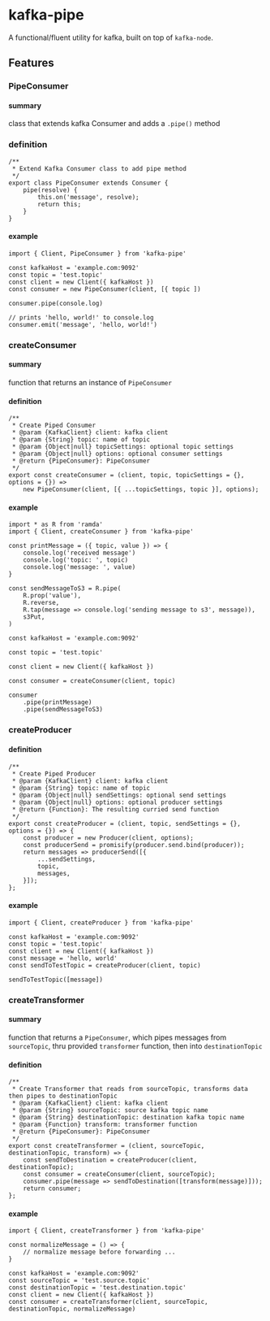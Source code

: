 # kafka-pipe

A functional/fluent utility for kafka, built on top of `kafka-node`.

## Features

### PipeConsumer

#### summary

class that extends kafka Consumer and adds a `.pipe()` method

### definition

```
/**
 * Extend Kafka Consumer class to add pipe method
 */
export class PipeConsumer extends Consumer {
    pipe(resolve) {
        this.on('message', resolve);
        return this;
    }
}
```

#### example

```
import { Client, PipeConsumer } from 'kafka-pipe'

const kafkaHost = 'example.com:9092'
const topic = 'test.topic'
const client = new Client({ kafkaHost })
const consumer = new PipeConsumer(client, [{ topic ])

consumer.pipe(console.log)

// prints 'hello, world!' to console.log
consumer.emit('message', 'hello, world!')

```

### createConsumer

#### summary

function that returns an instance of `PipeConsumer`

#### definition

```
/**
 * Create Piped Consumer
 * @param {KafkaClient} client: kafka client
 * @param {String} topic: name of topic
 * @param {Object|null} topicSettings: optional topic settings
 * @param {Object|null} options: optional consumer settings
 * @return {PipeConsumer}: PipeConsumer
 */
export const createConsumer = (client, topic, topicSettings = {}, options = {}) =>
    new PipeConsumer(client, [{ ...topicSettings, topic }], options);
```

#### example

```
import * as R from 'ramda'
import { Client, createConsumer } from 'kafka-pipe'

const printMessage = ({ topic, value }) => {
    console.log('received message')
    console.log('topic: ', topic)
    console.log('message: ', value)
}

const sendMessageToS3 = R.pipe(
    R.prop('value'),
    R.reverse,
    R.tap(message => console.log('sending message to s3', message)),
    s3Put,
)

const kafkaHost = 'example.com:9092'

const topic = 'test.topic'

const client = new Client({ kafkaHost })

const consumer = createConsumer(client, topic)

consumer
    .pipe(printMessage)
    .pipe(sendMessageToS3)

```

### createProducer

#### definition

```
/**
 * Create Piped Producer
 * @param {KafkaClient} client: kafka client
 * @param {String} topic: name of topic
 * @param {Object|null} sendSettings: optional send settings
 * @param {Object|null} options: optional producer settings
 * @return {Function}: The resulting curried send function
 */
export const createProducer = (client, topic, sendSettings = {}, options = {}) => {
    const producer = new Producer(client, options);
    const producerSend = promisify(producer.send.bind(producer));
    return messages => producerSend([{
        ...sendSettings,
        topic,
        messages,
    }]);
};
```

#### example

```
import { Client, createProducer } from 'kafka-pipe'

const kafkaHost = 'example.com:9092'
const topic = 'test.topic'
const client = new Client({ kafkaHost })
const message = 'hello, world'
const sendToTestTopic = createProducer(client, topic)

sendToTestTopic([message])

```

### createTransformer

#### summary

function that returns a `PipeConsumer`, which pipes messages from `sourceTopic`, thru provided `transformer` function, then into `destinationTopic`

#### definition

```
/**
 * Create Transformer that reads from sourceTopic, transforms data then pipes to destinationTopic
 * @param {KafkaClient} client: kafka client
 * @param {String} sourceTopic: source kafka topic name
 * @param {String} destinationTopic: destination kafka topic name
 * @param {Function} transform: transformer function
 * @return {PipeConsumer}: PipeConsumer
 */
export const createTransformer = (client, sourceTopic, destinationTopic, transform) => {
    const sendToDestination = createProducer(client, destinationTopic);
    const consumer = createConsumer(client, sourceTopic);
    consumer.pipe(message => sendToDestination([transform(message)]));
    return consumer;
};

```

#### example

```
import { Client, createTransformer } from 'kafka-pipe'

const normalizeMessage = () => {
    // normalize message before forwarding ...
}

const kafkaHost = 'example.com:9092'
const sourceTopic = 'test.source.topic'
const destinationTopic = 'test.destination.topic'
const client = new Client({ kafkaHost })
const consumer = createTransformer(client, sourceTopic, destinationTopic, normalizeMessage) 

```
